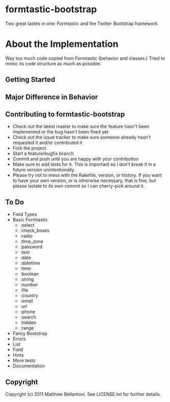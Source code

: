 # formtastic-bootstrap

Two great tastes in one: Formtastic and the Twitter Bootstrap framework.


# About the Implementation

Way too much code copied from Formtastic (behavior and classes.)
Tried to mimic its code structure as much as possible.

## Getting Started

## Major Difference in Behavior

## Contributing to formtastic-bootstrap
 
* Check out the latest master to make sure the feature hasn't been implemented or the bug hasn't been fixed yet
* Check out the issue tracker to make sure someone already hasn't requested it and/or contributed it
* Fork the project
* Start a feature/bugfix branch
* Commit and push until you are happy with your contribution
* Make sure to add tests for it. This is important so I don't break it in a future version unintentionally.
* Please try not to mess with the Rakefile, version, or history. If you want to have your own version, or is otherwise necessary, that is fine, but please isolate to its own commit so I can cherry-pick around it.

## To Do
* Field Types
 * Basic Formtastic
   * :select
   * :check_boxes
   * :radio
   * :time_zone
   * :password
   * :text
   * :date
   * :datetime
   * :time
   * :boolean
   * :string
   * :number
   * :file
   * :country
   * :email
   * :url
   * :phone
   * :search
   * :hidden
   * :range
 * Fancy Bootstrap
* Errors
 * List
 * Field
* Hints
* More tests
* Documentation


## Copyright

Copyright (c) 2011 Matthew Bellantoni. See LICENSE.txt for further details.

